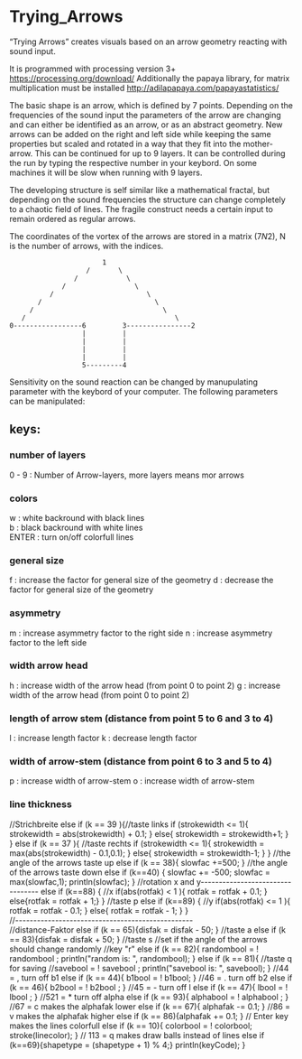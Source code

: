 # Trying_Arrows
“Trying Arrows” creates visuals based on an arrow geometry reacting with sound input. 

It is programmed with processing version 3+ https://processing.org/download/
Additionally the papaya library, for matrix multiplication must be installed http://adilapapaya.com/papayastatistics/

The basic shape is an arrow, which is defined by 7 points. Depending on the frequencies of the sound input 
the parameters of the arrow are changing and can either be identified as an arrow, or as an abstract geometry. 
New arrows can be added on the right and left side while keeping the same properties but scaled and rotated 
in a way that they fit into the mother-arrow. This can be continued for up to 9 layers. It can be controlled 
during the run by typing the respective number in your keybord. On some machines it will be slow when running 
with 9 layers. 

The developing structure is self similar like a mathematical fractal, but depending on the sound frequencies 
the structure can change completely to a chaotic field of lines. The fragile construct needs a certain input 
to remain ordered as regular arrows.

The coordinates of the vortex of the arrows are stored in a matrix (7*N*2), N is the number of arrows, with the indices.


  
                           1
                       /       \
                    /            \
                 /                 \
              /                       \
           /                            \
         /                                \
       /                                     \
    0-----------------6         3----------------2
                      |         |
                      |         |
                      |         |
                      |         |
                      5---------4
                      
                      
Sensitivity on the sound reaction can be changed by manupulating parameter with the keybord of your computer.
The following parameters can be manipulated:


## keys:

### number of layers
0 - 9	: Number of Arrow-layers, more layers means mor arrows
### colors
w		: white backround with black lines   
b		: black backround with white lines  
ENTER	: turn on/off colorfull lines
### general size 
f		: increase the factor for general size of the geometry
d		: decrease the factor for general size of the geometry
### asymmetry
m		: increase asymmetry factor to the right side
n		: increase asymmetry factor to the left side
### width arrow head
h		: increase width of the arrow head (from point 0 to point 2)
g		: increase width of the arrow head (from point 0 to point 2)
### length of arrow stem (distance from point 5 to 6 and 3 to 4)
l		: increase length factor
k		: decrease length factor
### width of arrow-stem (distance from point 6 to 3 and 5 to 4)
p		: increase width of arrow-stem
o		: increase width of arrow-stem
### line thickness

  //Strichbreite
  else if (k == 39 ){//taste links
    if (strokewidth <= 1){
      strokewidth = abs(strokewidth) + 0.1; 
    }
    else{ 
        strokewidth = strokewidth+1; }
  } 
  else if (k == 37 ){      //taste rechts
    if (strokewidth <= 1){
      strokewidth = max(abs(strokewidth) - 0.1,0.1); 
    }
    else{
      strokewidth = strokewidth-1; 
    }
  }
  //the angle of the arrows taste up
  else if (k == 38){
    slowfac +=500;
  }
  //the angle of the arrows taste down
  else if (k==40) {
    slowfac += -500;
    slowfac = max(slowfac,1);
    println(slowfac);
  }
  //rotation x and y---------------------------------
  else if (k==88)  { //x
      if(abs(rotfak) < 1 ){ rotfak = rotfak + 0.1; }
      else{rotfak = rotfak + 1;}   } //taste p
  else if (k==89)  { //y
     if(abs(rotfak) <= 1 ){ rotfak = rotfak - 0.1; }
     else{                rotfak = rotfak - 1;   }  }  
  //-------------------------------------------------   
  //distance-Faktor 
  else if (k == 65){disfak = disfak - 50; } //taste a
  else if (k == 83){disfak = disfak + 50; } //taste s
  //set if the angle of the arrows should change randomly
  //key "r"
  else if (k == 82){ 
    randombool = ! randombool ;
    println("random is: ", randombool);
    }
   else if (k == 81){ //taste q for saving
    //savebool = ! savebool ;
    println("savebool is: ", savebool);
    }
   //44 = , turn off b1
   else if (k == 44){  b1bool = ! b1bool;  }
   //46 = . turn off b2
   else if (k == 46){ b2bool = ! b2bool  ; }
   //45 = - turn off l
   else if (k == 47){ lbool = ! lbool ;  }
   //521 = * turn off alpha
   else if (k == 93){ alphabool = ! alphabool ;  }
   //67 = c makes the alphafak lower
   else if (k == 67){ alphafak -= 0.1;  }
   //86 = v makes the alphafak higher
   else if (k == 86){alphafak += 0.1;  }
   // Enter key makes the lines colorfull
   else if (k == 10){
     colorbool = ! colorbool;
     stroke(linecolor);
   }
   // 113 = q makes draw balls instead of lines
   else if (k==69){shapetype = (shapetype + 1) % 4;}
   println(keyCode);
}

